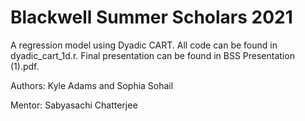 # Blackwell Summer Scholars 2021

A regression model using Dyadic CART. All code can be found in dyadic_cart_1d.r. Final presentation can be found in BSS Presentation (1).pdf.

Authors: Kyle Adams and Sophia Sohail

Mentor: Sabyasachi Chatterjee

